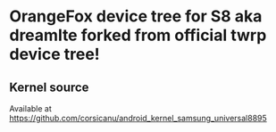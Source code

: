 # OrangeFox device tree for S8 aka dreamlte forked from official twrp device tree!

## Kernel source 
Available at https://github.com/corsicanu/android_kernel_samsung_universal8895

